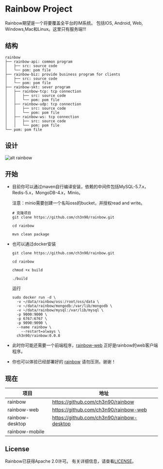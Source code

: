 # Rainbow Project
Rainbow期望是一个将要覆盖全平台的IM系统。 包括IOS, Android, Web, Windows,Mac和Linux。这里只有服务端!!!
## 结构
```
rainbow
├── rainbow-api: common program
│   ├── src: source code
│   └── pom: pom file
├── rainbow-biz: provide business program for clients
│   ├── src: source code
│   └── pom: pom file
├── rainbow-skt: sever program
│   ├── rainbow-tcp: tcp connection
│ 	│ 	├── src: source code
│   │ 	└── pom: pom file
│   ├── rainbow-udp: tcp connection
│ 	│ 	├── src: source code
│   │ 	└── pom: pom file
│   ├── rainbow-ws: tcp connection
│   │ 	├── src: source code
│   │   └── pom: pom file
└── pom: pom file
```

## 设计
![alt rainbow](https://ibbbb.oss-cn-beijing.aliyuncs.com/20-9/rainbow.png)
## 开始

- 目前你可以通过maven自行编译安装，依赖的中间件包括MySQL-5.7.x，Redis-5.x，MongoDB-4.x，Minio。

    注意：minio需要创建一个名叫oss的bucket，并授权read and write。
    
    ```
	# 克隆项目
    git clone https://github.com/ch3n90/rainbow.git
    
    cd rainbow 
    
    mvn clean package
    ```
- 也可以通过docker安装
  ```
  git clone https://github.com/ch3n90/rainbow.git
  
  cd rainbow 
  
  chmod +x build
  
  ./build
  ```
  运行
  ```shell
  sudo docker run -d \
  	-v ~/data/rainbow/oss:/root/oss/data \
  	-v ~/data/rainbow/mongodb:/var/lib/mongodb \
  	-v ~/data/rainbow/mysql:/var/lib/mysql \
  	-p 9000:9000 \
  	-p 6767:6767 \
  	-p 9090:9090 \
  	--name rainbow \
      --restart=always \
  	ch3n90/rainbow:0.0.8
  ```
- 此时你可能还需要一个前端程序，[rainbow-web](https://github.com/ch3n90/rainbow-web) 正好是rainbow的web客户端程序。
- 你也可以体验已经部署好的 [rainbow](http://web.rainbow.milchstrabe.com) 请勿压测，谢谢！
## 现在
| 项目            | 地址                                  |
| --------------- | ------------------------------------- |
| rainbow         | https://github.com/ch3n90/rainbow     |
| rainbow-web     | https://github.com/ch3n90/rainbow-web |
| rainbow-desktop | https://github.com/ch3n90/rainbow-desktop |
| rainbow-mobile  |                                       |
## License
Rainbow已获得Apache 2.0许可。 有关详细信息，请查看[LICENSE](https://github.com/RainbowRW2/rainbow/blob/master/LICENSE)。

